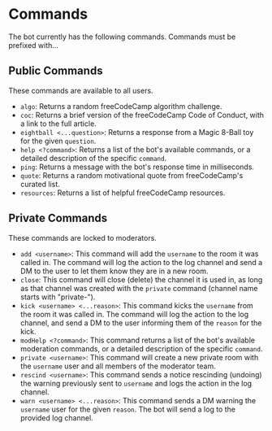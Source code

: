 # Commands

The bot currently has the following commands. Commands must be prefixed with...

## Public Commands

These commands are available to all users.

- `algo`: Returns a random freeCodeCamp algorithm challenge.
- `coc`: Returns a brief version of the freeCodeCamp Code of Conduct, with a link to the full article.
- `eightball <...question>`: Returns a response from a Magic 8-Ball toy for the given `question`.
- `help <?command>`: Returns a list of the bot's available commands, or a detailed description of the specific `command`.
- `ping`: Returns a message with the bot's response time in milliseconds.
- `quote`: Returns a random motivational quote from freeCodeCamp's curated list.
- `resources`: Returns a list of helpful freeCodeCamp resources.

## Private Commands

These commands are locked to moderators.

- `add <username>`: This command will add the `username` to the room it was called in. The command will log the action to the log channel and send a DM to the user to let them know they are in a new room.
- `close`: This command will close (delete) the channel it is used in, as long as that channel was created with the `private` command (channel name starts with "private-").
- `kick <username> <...reason>`: This command kicks the `username` from the room it was called in. The command will log the action to the log channel, and send a DM to the user informing them of the `reason` for the kick.
- `modHelp <?command>`: This command returns a list of the bot's available moderation commands, or a detailed description of the specific `command`.
- `private <username>`: This command will create a new private room with the `username` user and all members of the moderator team.
- `rescind <username>`: This command sends a notice rescinding (undoing) the warning previously sent to `username` and logs the action in the log channel.
- `warn <username> <...reason>`: This command sends a DM warning the `username` user for the given `reason`. The bot will send a log to the provided log channel.
